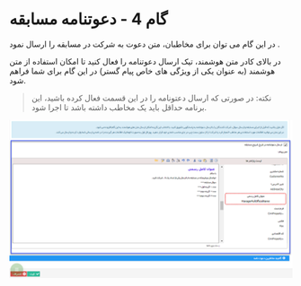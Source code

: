 # گام 4 - دعوتنامه مسابقه

در این گام می توان برای مخاطبان، متن دعوت به شرکت در مسابقه را ارسال نمود .

در بالای کادر متن هوشمند، تیک ارسال دعوتنامه را فعال کنید تا امکان استفاده از متن هوشمند (به عنوان یکی از ویژگی های خاص پیام گستر) در این گام برای شما فراهم شود.

> نکته: در صورتی که ارسال دعتونامه را در این قسمت فعال کرده باشید، این برنامه حداقل باید یک مخاطب داشته باشد تا اجرا شود.

![](advertising-sendingcompetitionsms-fourthstep.png)
